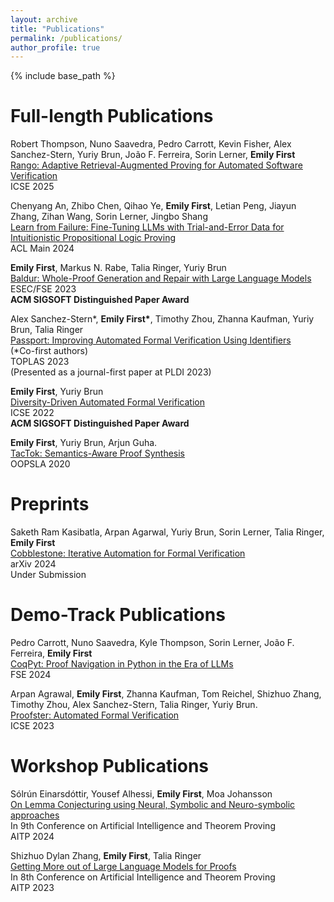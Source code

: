 ```yaml
---
layout: archive
title: "Publications"
permalink: /publications/
author_profile: true
---
```


{% include base_path %}


Full-length Publications 
======
Robert Thompson, Nuno Saavedra, Pedro Carrott, Kevin Fisher, Alex Sanchez-Stern, Yuriy Brun, João F. Ferreira, Sorin Lerner, **Emily First**\
[Rango: Adaptive Retrieval-Augmented Proving for Automated Software Verification](https://people.cs.umass.edu/~brun/pubs.php?key=Thompson25icse&bib=pubs%252Fbrun.bib)\
ICSE 2025

Chenyang An, Zhibo Chen, Qihao Ye, **Emily First**, Letian Peng, Jiayun Zhang, Zihan Wang, Sorin Lerner, Jingbo Shang\
[Learn from Failure: Fine-Tuning LLMs with Trial-and-Error Data for Intuitionistic Propositional Logic Proving](https://aclanthology.org/2024.acl-long.45)\
ACL Main 2024

**Emily First**, Markus N. Rabe, Talia Ringer, Yuriy Brun\
[Baldur: Whole-Proof Generation and Repair with Large Language Models](https://dl.acm.org/doi/10.1145/3611643.3616243)\
ESEC/FSE 2023\
**ACM SIGSOFT Distinguished Paper Award**

Alex Sanchez-Stern\*, **Emily First\***, Timothy Zhou, Zhanna Kaufman, Yuriy Brun, Talia Ringer\
[Passport: Improving Automated Formal Verification Using Identifiers](https://dl.acm.org/doi/10.1145/3593374)\
(*Co-first authors)\
TOPLAS 2023\
(Presented as a journal-first paper at PLDI 2023)

**Emily First**, Yuriy Brun\
[Diversity-Driven Automated Formal Verification](https://dl.acm.org/doi/10.1145/3510003.3510138)\
ICSE 2022\
**ACM SIGSOFT Distinguished Paper Award**

**Emily First**, Yuriy Brun, Arjun Guha.\
[TacTok: Semantics-Aware Proof Synthesis](https://dl.acm.org/doi/10.1145/3428299)\
OOPSLA 2020

Preprints
======
Saketh Ram Kasibatla, Arpan Agarwal, Yuriy Brun, Sorin Lerner, Talia Ringer, **Emily First**\
[Cobblestone: Iterative Automation for Formal Verification](https://arxiv.org/abs/2410.19940)\
arXiv 2024\
Under Submission

Demo-Track Publications
======
Pedro Carrott, Nuno Saavedra, Kyle Thompson, Sorin Lerner, João F. Ferreira, **Emily First**\
[CoqPyt: Proof Navigation in Python in the Era of LLMs](https://dl.acm.org/doi/10.1145/3663529.3663814)\
FSE 2024

Arpan Agrawal, **Emily First**, Zhanna Kaufman, Tom Reichel, Shizhuo Zhang, Timothy Zhou,  Alex Sanchez-Stern, Talia Ringer, Yuriy Brun.\
[Proofster: Automated Formal Verification](https://dl.acm.org/doi/10.1109/ICSE-Companion58688.2023.00018)\
ICSE 2023


Workshop Publications 
======
Sólrún Einarsdóttir, Yousef Alhessi, **Emily First**, Moa Johansson\
[On Lemma Conjecturing using Neural, Symbolic and Neuro-symbolic approaches](https://aitp-conference.org/2024/abstract/AITP_2024_paper_32.pdf)\
In 9th Conference on Artificial Intelligence and Theorem Proving\
AITP 2024

Shizhuo Dylan Zhang, **Emily First**, Talia Ringer\
[Getting More out of Large Language Models for Proofs](https://aitp-conference.org/2023/abstract/AITP_2023_paper_3.pdf)\
In 8th Conference on Artificial Intelligence and Theorem Proving\
AITP 2023
